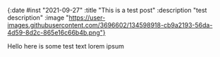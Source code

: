 {:date #inst "2021-09-27" :title "This is a test post" :description "test description" :image "https://user-images.githubusercontent.com/3696602/134598918-cb9a2193-56da-4d59-8d2c-865e16c66b4b.png"}

Hello here is some test text lorem ipsum
